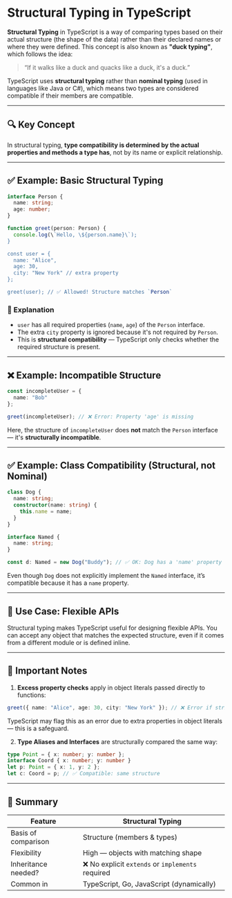 
# Structural Typing in TypeScript

**Structural Typing** in TypeScript is a way of comparing types based on their actual structure (the shape of the data) rather than their declared names or where they were defined. This concept is also known as **"duck typing"**, which follows the idea:

> “If it walks like a duck and quacks like a duck, it's a duck.”

TypeScript uses **structural typing** rather than **nominal typing** (used in languages like Java or C#), which means two types are considered compatible if their members are compatible.

---

## 🔍 Key Concept

In structural typing, **type compatibility is determined by the actual properties and methods a type has**, not by its name or explicit relationship.

---

## ✅ Example: Basic Structural Typing

```typescript
interface Person {
  name: string;
  age: number;
}

function greet(person: Person) {
  console.log(\`Hello, \${person.name}\`);
}

const user = {
  name: "Alice",
  age: 30,
  city: "New York" // extra property
};

greet(user); // ✅ Allowed! Structure matches `Person`
```

### 🔎 Explanation

- `user` has all required properties (`name`, `age`) of the `Person` interface.
- The extra `city` property is ignored because it's not required by `Person`.
- This is **structural compatibility** — TypeScript only checks whether the required structure is present.

---

## ❌ Example: Incompatible Structure

```typescript
const incompleteUser = {
  name: "Bob"
};

greet(incompleteUser); // ❌ Error: Property 'age' is missing
```

Here, the structure of `incompleteUser` does **not** match the `Person` interface — it's **structurally incompatible**.

---

## ✅ Example: Class Compatibility (Structural, not Nominal)

```typescript
class Dog {
  name: string;
  constructor(name: string) {
    this.name = name;
  }
}

interface Named {
  name: string;
}

const d: Named = new Dog("Buddy"); // ✅ OK: Dog has a 'name' property
```

Even though `Dog` does not explicitly implement the `Named` interface, it’s compatible because it has a `name` property.

---

## 📌 Use Case: Flexible APIs

Structural typing makes TypeScript useful for designing flexible APIs. You can accept any object that matches the expected structure, even if it comes from a different module or is defined inline.

---

## 🧠 Important Notes

1. **Excess property checks** apply in object literals passed directly to functions:

```typescript
greet({ name: "Alice", age: 30, city: "New York" }); // ❌ Error if strict checks are on
```

TypeScript may flag this as an error due to extra properties in object literals — this is a safeguard.

2. **Type Aliases and Interfaces** are structurally compared the same way:

```typescript
type Point = { x: number; y: number };
interface Coord { x: number; y: number }
let p: Point = { x: 1, y: 2 };
let c: Coord = p; // ✅ Compatible: same structure
```

---

## 🧩 Summary

| Feature             | Structural Typing                     |
|---------------------|---------------------------------------|
| Basis of comparison | Structure (members & types)           |
| Flexibility         | High — objects with matching shape    |
| Inheritance needed? | ❌ No explicit `extends` or `implements` required |
| Common in           | TypeScript, Go, JavaScript (dynamically) |
